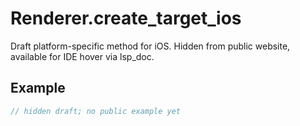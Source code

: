 # Renderer.create_target_ios

Draft platform-specific method for iOS.
Hidden from public website, available for IDE hover via lsp_doc.

## Example

```rust
// hidden draft; no public example yet
```

